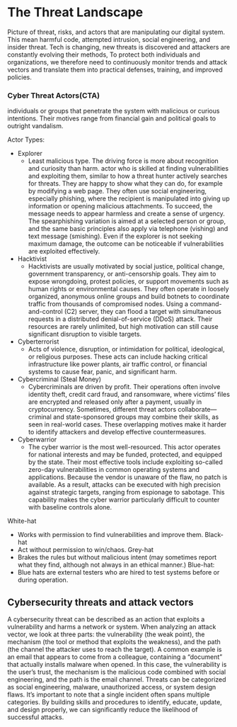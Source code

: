 # The Threat Landscape

Picture of threat, risks, and actors that are manipulating our digital system. This mean harmful code, attempted intrusion, social engineering, and insider threat. Tech is changing, new threats is discovered and attackers are constantly evolving their methods, To protect both individuals and organizations, we therefore need to continuously monitor trends and attack vectors and translate them into practical defenses, training, and improved policies.

### Cyber Threat Actors(CTA)

individuals or groups that penetrate the system with malicious or curious
intentions. Their motives range from financial gain and political goals to outright vandalism.

Actor Types:
- Explorer
  - Least malicious type. The driving force is more about recognition and curiosity than harm. actor who is skilled at finding vulnerabilities and exploiting them, similar to how a threat hunter actively searches for threats. They are happy to show what they can do, for example by modifying a web page. They often use social engineering, especially phishing, where the recipient is manipulated into giving up information or opening malicious attachments. To succeed, the message needs to appear harmless and create a sense of urgency. The spearphishing variation is aimed at a selected person or group, and the same basic principles also apply via telephone (vishing) and text message (smishing). Even if the explorer is not seeking maximum damage, the outcome can be noticeable if vulnerabilities are exploited effectively.
- Hacktivist
  - Hacktivists are usually motivated by social justice, political change, government transparency, or anti-censorship goals. They aim to expose wrongdoing, protest policies, or support movements such as human rights or environmental causes. They often operate in loosely organized, anonymous online groups and build botnets to coordinate traffic from thousands of compromised nodes. Using a command-and-control (C2) server, they can flood a target with simultaneous requests in a distributed denial-of-service (DDoS) attack. Their resources are rarely unlimited, but high motivation can still cause significant disruption to visible targets.
- Cyberterrorist
  - Acts of violence, disruption, or intimidation for political, ideological, or religious purposes. These acts can include hacking critical infrastructure like power plants, air traffic control, or financial systems to cause fear, panic, and significant harm.
- Cybercriminal (Steal Money)
  - Cybercriminals are driven by profit. Their operations often involve identity theft, credit card fraud, and ransomware, where victims’ files are encrypted and released only after a payment, usually in cryptocurrency. Sometimes, different threat actors collaborate—criminal and state-sponsored groups may combine their skills, as seen in real-world cases. These overlapping motives make it harder to identify attackers and develop effective countermeasures.
- Cyberwarrior
  - The cyber warrior is the most well-resourced. This actor operates for national interests and may be funded, protected, and equipped by the state. Their most effective tools include exploiting so-called zero-day vulnerabilities in common operating systems and applications. Because the vendor is unaware of the flaw, no patch is available. As a result, attacks can be executed with high precision against strategic targets, ranging from espionage to sabotage. This capability makes the cyber warrior particularly difficult to counter with baseline controls alone.

White-hat
- Works with permission to find vulnerabilities and improve them.
Black-hat
- Act without permission to win/chaos.
Grey-hat
- Brakes the rules but without malicious intent (may sometimes report what they find, although not always in an ethical manner.)
Blue-hat:
- Blue hats are external testers who are hired to test systems before or during operation.

## Cybersecurity threats and attack vectors

A cybersecurity threat can be described as an action that exploits a vulnerability and harms a network or system. When analyzing an attack vector, we look at three parts: the vulnerability (the weak point), the mechanism (the tool or method that exploits the weakness), and the path (the channel the attacker uses to reach the target). A common example is an email that appears to come from a colleague, containing a “document” that actually installs malware when opened. In this case, the vulnerability is the user’s trust, the mechanism is the malicious code combined with social engineering, and the path is the email channel. Threats can be categorized as social engineering, malware, unauthorized access, or system design flaws. It’s important to note that a single incident often spans multiple categories. By building skills and procedures to identify, educate, update, and design properly, we can significantly reduce the likelihood of successful attacks.